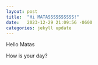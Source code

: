 ```yaml
---
layout: post
title:  "Hi MATASSSSSSSSSS!"
date:   2023-12-29 21:09:56 -0600
categories: jekyll update
---
```


Hello Matas 

How is your day?